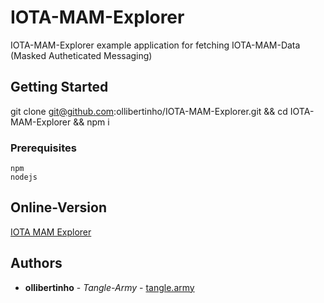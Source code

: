 # IOTA-MAM-Explorer

IOTA-MAM-Explorer example application for fetching IOTA-MAM-Data (Masked Autheticated Messaging)

## Getting Started

git clone git@github.com:ollibertinho/IOTA-MAM-Explorer.git && cd IOTA-MAM-Explorer && npm i

### Prerequisites

```
npm
nodejs
```

## Online-Version
[IOTA MAM Explorer](https://mam.tangle.army)

## Authors

* **ollibertinho** - *Tangle-Army* - [tangle.army](https://tangle.army)

